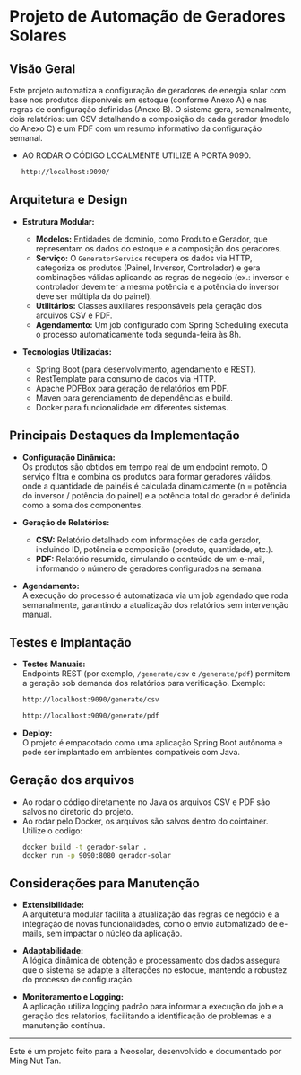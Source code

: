 # Projeto de Automação de Geradores Solares

## Visão Geral

Este projeto automatiza a configuração de geradores de energia solar com base nos produtos disponíveis em estoque (conforme Anexo A) e nas regras de configuração definidas (Anexo B). O sistema gera, semanalmente, dois relatórios: um CSV detalhando a composição de cada gerador (modelo do Anexo C) e um PDF com um resumo informativo da configuração semanal.

- AO RODAR O CÓDIGO LOCALMENTE UTILIZE A PORTA 9090.
```bash
   http://localhost:9090/
```
## Arquitetura e Design

- **Estrutura Modular:**
    - **Modelos:** Entidades de domínio, como Produto e Gerador, que representam os dados do estoque e a composição dos geradores.
    - **Serviço:** O `GeneratorService` recupera os dados via HTTP, categoriza os produtos (Painel, Inversor, Controlador) e gera combinações válidas aplicando as regras de negócio (ex.: inversor e controlador devem ter a mesma potência e a potência do inversor deve ser múltipla da do painel).
    - **Utilitários:** Classes auxiliares responsáveis pela geração dos arquivos CSV e PDF.
    - **Agendamento:** Um job configurado com Spring Scheduling executa o processo automaticamente toda segunda-feira às 8h.

- **Tecnologias Utilizadas:**
    - Spring Boot (para desenvolvimento, agendamento e REST).
    - RestTemplate para consumo de dados via HTTP.
    - Apache PDFBox para geração de relatórios em PDF.
    - Maven para gerenciamento de dependências e build.
    - Docker para funcionalidade em diferentes sistemas.

## Principais Destaques da Implementação

- **Configuração Dinâmica:**  
  Os produtos são obtidos em tempo real de um endpoint remoto. O serviço filtra e combina os produtos para formar geradores válidos, onde a quantidade de painéis é calculada dinamicamente (n = potência do inversor / potência do painel) e a potência total do gerador é definida como a soma dos componentes.

- **Geração de Relatórios:**
    - **CSV:** Relatório detalhado com informações de cada gerador, incluindo ID, potência e composição (produto, quantidade, etc.).
    - **PDF:** Relatório resumido, simulando o conteúdo de um e-mail, informando o número de geradores configurados na semana.

- **Agendamento:**  
  A execução do processo é automatizada via um job agendado que roda semanalmente, garantindo a atualização dos relatórios sem intervenção manual.

## Testes e Implantação

- **Testes Manuais:**  
  Endpoints REST (por exemplo, `/generate/csv` e `/generate/pdf`) permitem a geração sob demanda dos relatórios para verificação. Exemplo:
  ```bash
  http://localhost:9090/generate/csv
  ```
  ```bash
  http://localhost:9090/generate/pdf
  ```
- **Deploy:**  
  O projeto é empacotado como uma aplicação Spring Boot autônoma e pode ser implantado em ambientes compatíveis com Java.

## Geração dos arquivos

- Ao rodar o código diretamente no Java os arquivos CSV e PDF são salvos no diretorio do projeto.
- Ao rodar pelo Docker, os arquivos são salvos dentro do cointainer. Utilize o codigo:
   ```bash
   docker build -t gerador-solar .
   docker run -p 9090:8080 gerador-solar
   ```

## Considerações para Manutenção

- **Extensibilidade:**  
  A arquitetura modular facilita a atualização das regras de negócio e a integração de novas funcionalidades, como o envio automatizado de e-mails, sem impactar o núcleo da aplicação.

- **Adaptabilidade:**  
  A lógica dinâmica de obtenção e processamento dos dados assegura que o sistema se adapte a alterações no estoque, mantendo a robustez do processo de configuração.

- **Monitoramento e Logging:**  
  A aplicação utiliza logging padrão para informar a execução do job e a geração dos relatórios, facilitando a identificação de problemas e a manutenção contínua.


---

Este é um projeto feito para a Neosolar, desenvolvido e documentado por Ming Nut Tan. 
